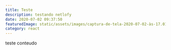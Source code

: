 ```yaml
---
title: Teste
description: testando netlofy
date: 2020-07-02 09:37:50
featuredImage: static/assets/images/captura-de-tela-2020-07-02-às-17.01.30.png
category: react
---
```

teste conteudo